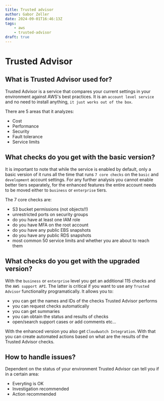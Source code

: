 ```yaml
---
title: Trusted advisor
author: Gabor Zeller
date: 2024-09-01T16:46:13Z
tags: 
    - aws
    - trusted-advisor
draft: true
---
```


# Trusted Advisor

## What is Trusted Advisor used for?

Trusted Advisor is a service that compares your current settings in your environment against AWS's best practices. It is an `account level service` and no need to install anything, `it just works out of the box`.

There are 5 areas that it analyzes:

- Cost
- Performance
- Security
- Fault tolerance
- Service limits

## What checks do you get with the basic version?

It is important to note that while the service is enabled by default, only a basic version of it runs all the time that runs `7 core checks` on the `basic` and `development` account settings. For any further analysis you cannot enable better tiers separately, for the enhanced features the entire account needs to be moved either to `business` or `enterprise` tiers.

The 7 core checks are:

- S3 bucket permissions (not objects!!)
- unrestricted ports on security groups
- do you have at least one IAM role
- do you have MFA on the root account
- do you have any public EBS snapshots
- do you have any public RDS snapshots
- most common 50 service limits and whether you are about to reach them

## What checks do you get with the upgraded version?

With the `business` or `enterprise` level you get an additional 115 checks and the `AWS support API`. The latter is critical if you want to use any `Trusted Advisor` functionality programatically. It allows you to:

- you can get the names and IDs of the checks Trusted Advisor performs
- you can request checks automatically
- you can get summaries
- you can obtain the status and results of checks
- open/search support cases or add comments etc...

With the enhanced version you also get `Cloudwatch Integration`. With that you can create automated actions based on what are the results of the Trusted Advisor checks.

## How to handle issues?

Dependent on the status of your environment Trusted Advisor can tell you if in a certain area:

- Everyting is OK
- Investigation recommended
- Action recommended
